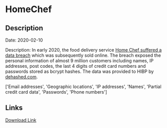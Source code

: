 # HomeChef

## Description

Date: 2020-02-10

Description:
In early 2020, the food delivery service <a href="https://techcrunch.com/2020/05/20/home-chef-data-breach/" target="_blank" rel="noopener">Home Chef suffered a data breach</a> which was subsequently sold online. The breach exposed the personal information of almost 9 million customers including names, IP addresses, post codes, the last 4 digits of credit card numbers and passwords stored as bcrypt hashes. The data was provided to HIBP by <a href="https://dehashed.com/" target="_blank" rel="noopener">dehashed.com</a>.


['Email addresses', 'Geographic locations', 'IP addresses', 'Names', 'Partial credit card data', 'Passwords', 'Phone numbers']

## Links

[Download Link](https://link-to.net/1229997/694.3918402204077/dynamic/?r=aG9tZWNoZWYuY29t)